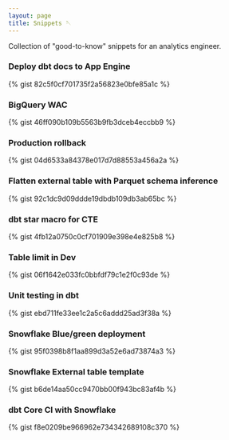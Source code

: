```yaml
---
layout: page
title: Snippets 🪡
---
```


Collection of "good-to-know" snippets for an analytics engineer.

### Deploy dbt docs to App Engine

{% gist 82c5f0cf701735f2a56823e0bfe85a1c %}

### BigQuery WAC

{% gist 46ff090b109b5563b9fb3dceb4eccbb9 %}

### Production rollback

{% gist 04d6533a84378e017d7d88553a456a2a %}

### Flatten external table with Parquet schema inference

{% gist 92c1dc9d09ddde19dbdb109db3ab65bc %}

### dbt star macro for CTE

{% gist 4fb12a0750c0cf701909e398e4e825b8 %}

### Table limit in Dev

{% gist 06f1642e033fc0bbfdf79c1e2f0c93de %}

### Unit testing in dbt

{% gist ebd711fe33ee1c2a5c6addd25ad3f38a %}

### Snowflake Blue/green deployment

{% gist 95f0398b8f1aa899d3a52e6ad73874a3 %}

### Snowflake External table template

{% gist b6de14aa50cc9470bb00f943bc83af4b %}

### dbt Core CI with Snowflake

{% gist f8e0209be966962e734342689108c370 %}

